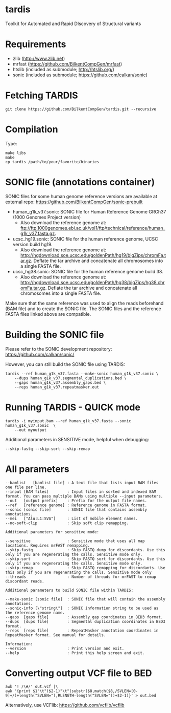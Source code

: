 tardis
======

Toolkit for Automated and Rapid DIscovery of Structural variants

Requirements
============

 * zlib   (http://www.zlib.net)
 * mrfast (https://github.com/BilkentCompGen/mrfast)
 * htslib (included as submodule; http://htslib.org/)
 * sonic  (included as submodule; https://github.com/calkan/sonic)

Fetching TARDIS
===============

	git clone https://github.com/BilkentCompGen/tardis.git --recursive

Compilation
===========

Type:

	make libs
	make
	cp tardis /path/to/your/favorite/binaries


SONIC file (annotations container)
==================================

SONIC files for some human genome reference versions are available at external repo: https://github.com/BilkentCompGen/sonic-prebuilt

 * human_g1k_v37.sonic: SONIC file for Human Reference Genome GRCh37 (1000 Genomes Project version)
 	* Also download the reference genome at: ftp://ftp.1000genomes.ebi.ac.uk/vol1/ftp/technical/reference/human_g1k_v37.fasta.gz. 
 * ucsc_hg19.sonic: SONIC file for the human reference genome, UCSC version build hg19.
	* Also download the reference genome at: http://hgdownload.soe.ucsc.edu/goldenPath/hg19/bigZips/chromFa.tar.gz. Deflate the tar archive and concatenate all chromosomes into a single FASTA file.
 * ucsc_hg38.sonic: SONIC file for the human reference genome build 38.
	* Also download the reference genome at: http://hgdownload.soe.ucsc.edu/goldenPath/hg38/bigZips/hg38.chromFa.tar.gz. Deflate the tar archive and concatenate all chromosomes into a single FASTA file.

Make sure that the same reference was used to align the reads beforehand (BAM file) and to create the SONIC file. The SONIC files and the reference FASTA files linked above are compatible.

Building the SONIC file
=======================

Please refer to the SONIC development repository: https://github.com/calkan/sonic/

However, you can still build the SONIC file using TARDIS:

	tardis --ref human_g1k_v37.fasta --make-sonic human_g1k_v37.sonic \
		--dups human_g1k_v37.segmental_duplications.bed \
		--gaps human_g1k_v37.assembly_gaps.bed \
		--reps human_g1k_v37.repeatmasker.out 

	

Running TARDIS - QUICK mode
===========================

	tardis -i myinput.bam --ref human_g1k_v37.fasta --sonic human_g1k_v37.sonic  \
		--out myoutput

Additional parameters in SENSITIVE mode, helpful when debugging:

	--skip-fastq --skip-sort --skip-remap

All parameters
==============

	--bamlist   [bamlist file] : A text file that lists input BAM files one file per line.
	--input [BAM files]        : Input files in sorted and indexed BAM format. You can pass multiple BAMs using multiple --input parameters.
	--out   [output prefix]    : Prefix for the output file names.
	--ref   [reference genome] : Reference genome in FASTA format.
	--sonic [sonic file]       : SONIC file that contains assembly annotations.
	--mei   ["Alu:L1:SVA"]     : List of mobile element names.
	--no-soft-clip             : Skip soft clip remapping.

	Additional parameters for sensitive mode:

	--sensitive                : Sensitive mode that uses all map locations. Requires mrFAST remapping.
	--skip-fastq               : Skip FASTQ dump for discordants. Use this only if you are regenerating the calls. Sensitive mode only.
	--skip-sort                : Skip FASTQ sort for discordants. Use this only if you are regenerating the calls. Sensitive mode only. 
	--skip-remap               : Skip FASTQ remapping for discordants. Use this only if you are regenerating the calls. Sensitive mode only
	--threads                  : Number of threads for mrFAST to remap discordant reads.

	Additional parameters to build SONIC file within TARDIS:

	--make-sonic [sonic file]  : SONIC file that will contain the assembly annotations.
	--sonic-info [\"string\"]  : SONIC information string to be used as the reference genome name.
	--gaps  [gaps file]        : Assembly gap coordinates in BED3 format.
	--dups  [dups file]        : Segmental duplication coordinates in BED3 format.
	--reps  [reps file]        : RepeatMasker annotation coordinates in RepeatMasker format. See manual for details.

	Information:
	--version                  : Print version and exit.
	--help                     : Print this help screen and exit.


Converting output VCF file to BED
==============

	awk '! /\#/' out.vcf |\
	awk '{print $1"\t"($2-1)"\t"(substr($8,match($8,/SVLEN=[0-9]+/)+length("SVLEN="),RLENGTH-length("SVLEN="))+$2-1)}' > out.bed

Alternatively, use VCFlib: https://github.com/vcflib/vcflib



